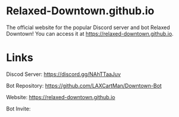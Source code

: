 # Relaxed-Downtown.github.io
The official website for the popular Discord server and bot Relaxed Downtown! You can access it at https://relaxed-downtown.github.io. 

# Links
Discod Server: https://discord.gg/NAhTTaaJuv

Bot Repository: https://github.com/LAXCartMan/Downtown-Bot

Website: https://relaxed-downtown.github.io

Bot Invite: 
